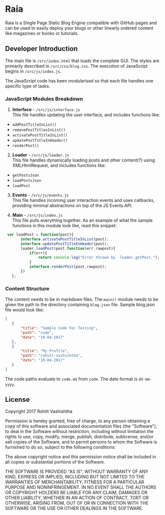 # Raia

Raia is a Single Page Static Blog Engine compatible with GitHub pages and can be used to easily deploy your blogs or other linearly ordered content like magazines or books or tutorials.

## Developer Introduction

The main file is `/src/index.html` that loads the complete GUI. The styles are primarily described in `/src/css/blog.css`. The execution of JavaScript begins in `/src/js/index.js`.

The JavaScript code has been modularised so that each file handles one specific type of tasks.

### JavaScript Modules Breakdown

1. **Interface** - `/src/js/interface.js`  
 This file handles updating the user interface, and includes functions like: 
 - `addPostTitleInList()`
 - `removePostTitlesInList()`
 - `activatePostTitleInList()`
 - `updatePostTitleInHeader()`
 - `renderPost()`

2. **Loader** - `/src/js/loader.js`  
 This file handles dynamically loading posts and other content(?) using XMLHtmlRequest, and includes functions like:
 - `getPostsJson`
 - `loadPostsJson`
 - `loadPost`

3. **Events** - `/src/js/events.js`  
 This file handles incoming user interaction events and uses callbacks, providing minimal abstractions on top of the JS Events API.

4. **Main** - `/src/js/index.js`  
 This file pulls everything together. As an example of what the sample functions in this module look like, read this snippet:
 ```javascript
  var loadPost = function(post){
 		interface.activatePostTitleInList(post);
 		interface.updatePostTitleInHeader(post);
 		loader.loadPost(post,function(err,rawpost){
 			if(err){
 				return console.log("Error thrown by  loader.getPost.");
 			}
 			interface.renderPost(post,rawpost);
 		})
 	};
 ```

### Content Structure

 The content needs to be in markdown files. The `main()` module needs to be given the path to the directory containing `blog.json` file. Sample blog.json file would look like:

 ```json
 [
	{
		"title": "Sample Code For Testing",
		"path": "code",
		"date": "10-04-2017"
	},
	{
		"title": "My Profile",
		"path": "rohitt-vashishtha",
		"date": "10-04-2017"
	}
]
```

The code paths evaluate to `code.md` from `code`. The date format is `dd-mm-yyyy`.

## License

Copyright 2017 Rohitt Vashishtha

Permission is hereby granted, free of charge, to any person obtaining a copy of this software and associated documentation files (the "Software"), to deal in the Software without restriction, including without limitation the rights to use, copy, modify, merge, publish, distribute, sublicense, and/or sell copies of the Software, and to permit persons to whom the Software is furnished to do so, subject to the following conditions:

The above copyright notice and this permission notice shall be included in all copies or substantial portions of the Software.

THE SOFTWARE IS PROVIDED "AS IS", WITHOUT WARRANTY OF ANY KIND, EXPRESS OR IMPLIED, INCLUDING BUT NOT LIMITED TO THE WARRANTIES OF MERCHANTABILITY, FITNESS FOR A PARTICULAR PURPOSE AND NONINFRINGEMENT. IN NO EVENT SHALL THE AUTHORS OR COPYRIGHT HOLDERS BE LIABLE FOR ANY CLAIM, DAMAGES OR OTHER LIABILITY, WHETHER IN AN ACTION OF CONTRACT, TORT OR OTHERWISE, ARISING FROM, OUT OF OR IN CONNECTION WITH THE SOFTWARE OR THE USE OR OTHER DEALINGS IN THE SOFTWARE.